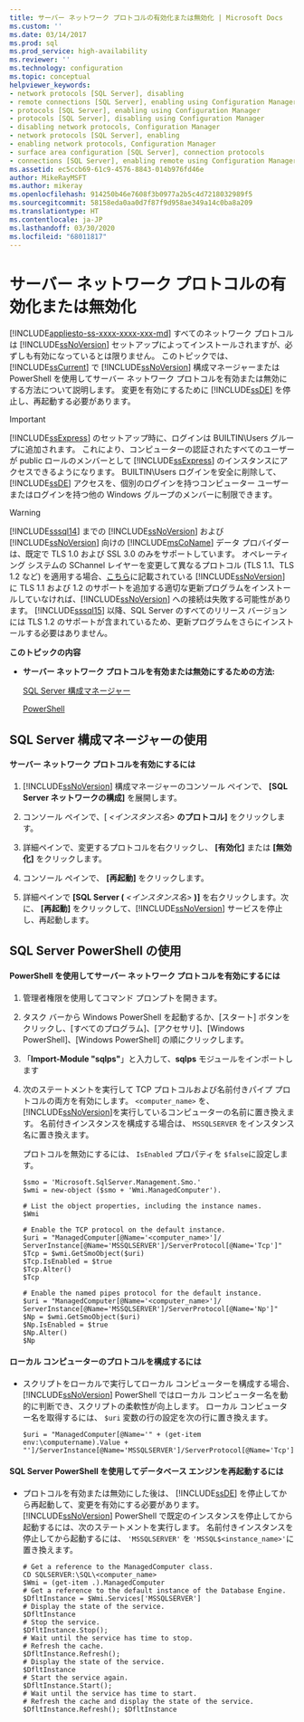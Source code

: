 ```yaml
---
title: サーバー ネットワーク プロトコルの有効化または無効化 | Microsoft Docs
ms.custom: ''
ms.date: 03/14/2017
ms.prod: sql
ms.prod_service: high-availability
ms.reviewer: ''
ms.technology: configuration
ms.topic: conceptual
helpviewer_keywords:
- network protocols [SQL Server], disabling
- remote connections [SQL Server], enabling using Configuration Manager
- protocols [SQL Server], enabling using Configuration Manager
- protocols [SQL Server], disabling using Configuration Manager
- disabling network protocols, Configuration Manager
- network protocols [SQL Server], enabling
- enabling network protocols, Configuration Manager
- surface area configuration [SQL Server], connection protocols
- connections [SQL Server], enabling remote using Configuration Manager
ms.assetid: ec5ccb69-61c9-4576-8843-014b976fd46e
author: MikeRayMSFT
ms.author: mikeray
ms.openlocfilehash: 914250b46e7608f3b0977a2b5c4d7218032989f5
ms.sourcegitcommit: 58158eda0aa0d7f87f9d958ae349a14c0ba8a209
ms.translationtype: HT
ms.contentlocale: ja-JP
ms.lasthandoff: 03/30/2020
ms.locfileid: "68011817"
---
```

# <a name="enable-or-disable-a-server-network-protocol"></a>サーバー ネットワーク プロトコルの有効化または無効化
[!INCLUDE[appliesto-ss-xxxx-xxxx-xxx-md](../../includes/appliesto-ss-xxxx-xxxx-xxx-md.md)]
  すべてのネットワーク プロトコルは [!INCLUDE[ssNoVersion](../../includes/ssnoversion-md.md)] セットアップによってインストールされますが、必ずしも有効になっているとは限りません。 このトピックでは、 [!INCLUDE[ssCurrent](../../includes/sscurrent-md.md)] で [!INCLUDE[ssNoVersion](../../includes/ssnoversion-md.md)] 構成マネージャーまたは PowerShell を使用してサーバー ネットワーク プロトコルを有効または無効にする方法について説明します。 変更を有効にするために [!INCLUDE[ssDE](../../includes/ssde-md.md)] を停止し、再起動する必要があります。  
  
> [!IMPORTANT]  
>  [!INCLUDE[ssExpress](../../includes/ssexpress-md.md)] のセットアップ時に、ログインは BUILTIN\Users グループに追加されます。 これにより、コンピューターの認証されたすべてのユーザーが public ロールのメンバーとして [!INCLUDE[ssExpress](../../includes/ssexpress-md.md)] のインスタンスにアクセスできるようになります。 BUILTIN\Users ログインを安全に削除して、 [!INCLUDE[ssDE](../../includes/ssde-md.md)] アクセスを、個別のログインを持つコンピューター ユーザーまたはログインを持つ他の Windows グループのメンバーに制限できます。  
  
> [!WARNING]  
>  [!INCLUDE[sssql14](../../includes/sssql14-md.md)] までの [!INCLUDE[ssNoVersion](../../includes/ssnoversion-md.md)] および [!INCLUDE[ssNoVersion](../../includes/ssnoversion-md.md)] 向けの [!INCLUDE[msCoName](../../includes/msconame-md.md)] データ プロバイダーは、既定で TLS 1.0 および SSL 3.0 のみをサポートしています。 オペレーティング システムの SChannel レイヤーを変更して異なるプロトコル (TLS 1.1、TLS 1.2 など) を適用する場合、<a href="https://support.microsoft.com/help/3135244/tls-1-2-support-for-microsoft-sql-server">こちら</a>に記載されている [!INCLUDE[ssNoVersion](../../includes/ssnoversion-md.md)] に TLS 1.1 および 1.2 のサポートを追加する適切な更新プログラムをインストールしていなければ、[!INCLUDE[ssNoVersion](../../includes/ssnoversion-md.md)] への接続は失敗する可能性があります。 [!INCLUDE[sssql15](../../includes/sssql15-md.md)] 以降、SQL Server のすべてのリリース バージョンには TLS 1.2 のサポートが含まれているため、更新プログラムをさらにインストールする必要はありません。
  
 **このトピックの内容**  
  
-   **サーバー ネットワーク プロトコルを有効または無効にするための方法:**  
  
     [SQL Server 構成マネージャー](#SSMSProcedure)  
  
     [PowerShell](#PowerShellProcedure)  
  
##  <a name="using-sql-server-configuration-manager"></a><a name="SSMSProcedure"></a> SQL Server 構成マネージャーの使用  
  
#### <a name="to-enable-a-server-network-protocol"></a>サーバー ネットワーク プロトコルを有効にするには  
  
1.  [!INCLUDE[ssNoVersion](../../includes/ssnoversion-md.md)] 構成マネージャーのコンソール ペインで、 **[SQL Server ネットワークの構成]** を展開します。  
  
2.  コンソール ペインで、[ _\<インスタンス名>_ **のプロトコル]** をクリックします。  
  
3.  詳細ペインで、変更するプロトコルを右クリックし、 **[有効化]** または **[無効化]** をクリックします。  
  
4.  コンソール ペインで、 **[再起動]** をクリックします。  
  
5.  詳細ペインで **[SQL Server (** _\<インスタンス名>_ **)]** を右クリックします。次に、 **[再起動]** をクリックして、[!INCLUDE[ssNoVersion](../../includes/ssnoversion-md.md)] サービスを停止し、再起動します。  
  
##  <a name="using-sql-server-powershell"></a><a name="PowerShellProcedure"></a> SQL Server PowerShell の使用  
  
#### <a name="to-enable-a-server-network-protocol-using-powershell"></a>PowerShell を使用してサーバー ネットワーク プロトコルを有効にするには  
  
1.  管理者権限を使用してコマンド プロンプトを開きます。  
  
2.  タスク バーから Windows PowerShell を起動するか、[スタート] ボタンをクリックし、[すべてのプログラム]、[アクセサリ]、[Windows PowerShell]、[Windows PowerShell] の順にクリックします。  
  
3.  「**Import-Module "sqlps"**」と入力して、**sqlps** モジュールをインポートします  
  
4.  次のステートメントを実行して TCP プロトコルおよび名前付きパイプ プロトコルの両方を有効にします。 `<computer_name>` を、 [!INCLUDE[ssNoVersion](../../includes/ssnoversion-md.md)]を実行しているコンピューターの名前に置き換えます。 名前付きインスタンスを構成する場合は、 `MSSQLSERVER` をインスタンス名に置き換えます。  
  
     プロトコルを無効にするには、 `IsEnabled` プロパティを `$false`に設定します。  
  
    ```  
    $smo = 'Microsoft.SqlServer.Management.Smo.'  
    $wmi = new-object ($smo + 'Wmi.ManagedComputer').  
  
    # List the object properties, including the instance names.  
    $Wmi  
  
    # Enable the TCP protocol on the default instance.  
    $uri = "ManagedComputer[@Name='<computer_name>']/ ServerInstance[@Name='MSSQLSERVER']/ServerProtocol[@Name='Tcp']"  
    $Tcp = $wmi.GetSmoObject($uri)  
    $Tcp.IsEnabled = $true  
    $Tcp.Alter()  
    $Tcp  
  
    # Enable the named pipes protocol for the default instance.  
    $uri = "ManagedComputer[@Name='<computer_name>']/ ServerInstance[@Name='MSSQLSERVER']/ServerProtocol[@Name='Np']"  
    $Np = $wmi.GetSmoObject($uri)  
    $Np.IsEnabled = $true  
    $Np.Alter()  
    $Np  
    ```  
  
#### <a name="to-configure-the-protocols-for-the-local-computer"></a>ローカル コンピューターのプロトコルを構成するには  
  
-   スクリプトをローカルで実行してローカル コンピューターを構成する場合、 [!INCLUDE[ssNoVersion](../../includes/ssnoversion-md.md)] PowerShell ではローカル コンピューター名を動的に判断でき、スクリプトの柔軟性が向上します。 ローカル コンピューター名を取得するには、 `$uri` 変数の行の設定を次の行に置き換えます。  
  
    ```  
    $uri = "ManagedComputer[@Name='" + (get-item env:\computername).Value + "']/ServerInstance[@Name='MSSQLSERVER']/ServerProtocol[@Name='Tcp']"  
    ```  
  
#### <a name="to-restart-the-database-engine-by-using-sql-server-powershell"></a>SQL Server PowerShell を使用してデータベース エンジンを再起動するには  
  
-   プロトコルを有効または無効にした後は、 [!INCLUDE[ssDE](../../includes/ssde-md.md)] を停止してから再起動して、変更を有効にする必要があります。 [!INCLUDE[ssNoVersion](../../includes/ssnoversion-md.md)] PowerShell で既定のインスタンスを停止してから起動するには、次のステートメントを実行します。 名前付きインスタンスを停止してから起動するには、 `'MSSQLSERVER'` を `'MSSQL$<instance_name>'`に置き換えます。  
  
    ```  
    # Get a reference to the ManagedComputer class.  
    CD SQLSERVER:\SQL\<computer_name>  
    $Wmi = (get-item .).ManagedComputer  
    # Get a reference to the default instance of the Database Engine.  
    $DfltInstance = $Wmi.Services['MSSQLSERVER']  
    # Display the state of the service.  
    $DfltInstance  
    # Stop the service.  
    $DfltInstance.Stop();  
    # Wait until the service has time to stop.  
    # Refresh the cache.  
    $DfltInstance.Refresh();   
    # Display the state of the service.  
    $DfltInstance  
    # Start the service again.  
    $DfltInstance.Start();  
    # Wait until the service has time to start.  
    # Refresh the cache and display the state of the service.  
    $DfltInstance.Refresh(); $DfltInstance  
    ```  
  
  
